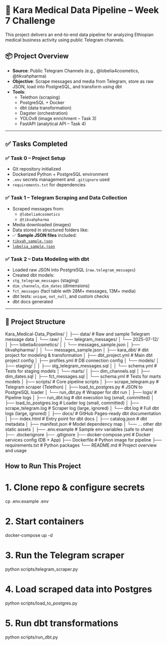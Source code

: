 # 🏥 Kara Medical Data Pipeline – Week 7 Challenge

This project delivers an end-to-end data pipeline for analyzing Ethiopian medical business activity using public Telegram channels.

## 📦 Project Overview

- **Source**: Public Telegram Channels (e.g., @lobelia4cosmetics, @tikvahpharma)
- **Objective**: Scrape messages and media from Telegram, store as raw JSON, load into PostgreSQL, and transform using dbt
- **Tools**:
  - Telethon (scraping)
  - PostgreSQL + Docker
  - dbt (data transformation)
  - Dagster (orchestration)
  - YOLOv8 (image enrichment – Task 3)
  - FastAPI (analytical API – Task 4)

---

## ✅ Tasks Completed

### ✅ Task 0 – Project Setup

- Git repository initialized
- Dockerized Python + PostgreSQL environment
- `.env` secrets management and `.gitignore` used
- `requirements.txt` for dependencies

### ✅ Task 1 – Telegram Scraping and Data Collection

- Scraped messages from:
  - `@lobelia4cosmetics`
  - `@tikvahpharma`
- Media downloaded (images)
- Data stored in structured folders like:
- ✅ **Sample JSON files** included:
- [`tikvah_sample.json`](data/raw/telegram_messages/2025-07-12/tikvahpharma/messages.json)
- [`lobelia_sample.json`](data/raw/telegram_messages/2025-07-12/lobelia4cosmetics/messages.json)

### ✅ Task 2 – Data Modeling with dbt

- Loaded raw JSON into PostgreSQL (`raw.telegram_messages`)
- Created dbt models:
- `stg_telegram_messages` (staging)
- `dim_channels`, `dim_dates` (dimensions)
- `fct_messages` (fact table with 28M+ messages, 13M+ media)
- dbt tests: `unique`, `not_null`, and custom checks
- dbt docs generated

---

## 📂 Project Structure

Kara_Medical-Data_Pipeline/
│
├── data/ # Raw and sample Telegram message data
│ └── raw/
│ └── telegram_messages/
│ └── 2025-07-12/
│ ├── lobelia4cosmetics/
│ │ └── messages_sample.json
│ ├── tikvahpharma/
│ │ └── messages_sample.json
│
├── kara_dbt/ # dbt project for modeling & transformation
│ ├── dbt_project.yml # Main dbt project config
│ ├── profiles.yml # DB connection config
│ └── models/
│ ├── staging/
│ │ ├── stg_telegram_messages.sql
│ │ └── schema.yml # Tests for staging models
│ └── marts/
│ ├── dim_channels.sql
│ ├── dim_dates.sql
│ ├── fct_messages.sql
│ └── schema.yml # Tests for marts models
│
├── scripts/ # Core pipeline scripts
│ ├── scrape_telegram.py # Telegram scraper (Telethon)
│ ├── load_to_postgres.py # JSON to PostgreSQL loader
│ └── run_dbt.py # Wrapper for dbt run
│
├── logs/ # Pipeline logs
│ ├── run_dbt.log # dbt execution log (small, committed)
│ ├── load_to_postgres.log # Loader log (small, committed)
│ ├── scrape_telegram.log # Scraper log (large, ignored)
│ └── dbt.log # Full dbt logs (large, ignored)
│
├── docs/ # GitHub Pages-ready dbt documentation
│ ├── index.html # Entry point for dbt docs
│ ├── catalog.json # dbt metadata
│ ├── manifest.json # Model dependency map
│ └── ... other dbt static assets
│
├── .env.example # Sample env variables (safe to share)
├── .dockerignore
├── .gitignore
├── docker-compose.yml # Docker services config (DB + App)
├── Dockerfile # Python image for pipeline
├── requirements.txt # Python packages
└── README.md # Project overview and usage


##  How to Run This Project


# 1. Clone repo & configure secrets
cp .env.example .env

# 2. Start containers
docker-compose up -d

# 3. Run the Telegram scraper
python scripts/telegram_scraper.py

# 4. Load scraped data into Postgres
python scripts/load_to_postgres.py

# 5. Run dbt transformations
python scripts/run_dbt.py
